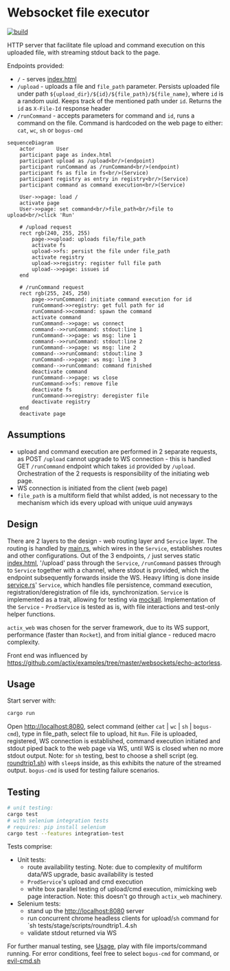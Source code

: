 # Websocket file executor

[![build](../../workflows/build/badge.svg)](../../actions/workflows/build.yml)

HTTP server that facilitate file upload and command execution on this uploaded file, with streaming stdout back to the page.

Endpoints provided:

- `/` - serves [index.html](static/index.html)
- `/upload` - uploads a file and `file_path` parameter. Persists uploaded file under path `${upload_dir}/${id}/${file_path}/${file_name}`, where `id` is a random uuid. Keeps track of the mentioned path under `id`. Returns the `id` as `X-File-Id` response header
- `/runCommand` - accepts parameters for command and `id`, runs a command on the file. Command is hardcoded on the web page to either: `cat`, `wc`, `sh` or `bogus-cmd`

```mermaid
sequenceDiagram
    actor       User
    participant page as index.html
    participant upload as /upload<br/>(endpoint)
    participant runCommand as /runCommand<br/>(endpoint)
    participant fs as file in fs<br/>(Service)
    participant registry as entry in registry<br/>(Service)
    participant command as command execution<br/>(Service)

    User->>page: load /
    activate page
    User->>page: set command<br/>file_path<br/>file to upload<br/>click 'Run'

    # /upload request
    rect rgb(240, 255, 255)
        page->>upload: uploads file/file_path
        activate fs
        upload->>fs: persist the file under file_path
        activate registry
        upload->>registry: register full file path
        upload-->>page: issues id
    end

    # /runCommand request
    rect rgb(255, 245, 250)
        page->>runCommand: initiate command execution for id
        runCommand->>registry: get full path for id
        runCommand->>command: spawn the command
        activate command
        runCommand-->>page: ws connect
        command-->>runCommand: stdout:line 1
        runCommand-->>page: ws msg: line 1
        command-->>runCommand: stdout:line 2
        runCommand-->>page: ws msg: line 2
        command-->>runCommand: stdout:line 3
        runCommand-->>page: ws msg: line 3
        command-->>runCommand: command finished
        deactivate command
        runCommand-->>page: ws close
        runCommand->>fs: remove file
        deactivate fs
        runCommand->>registry: deregister file
        deactivate registry
    end
    deactivate page
```

## Assumptions

- upload and command execution are performed in 2 separate requests, as POST `/upload` cannot upgrade to WS connection - this is handled GET `/runCommand` endpoint which takes `id` provided by `/upload`. Orchestration of the 2 requests is responsibility of the initiating web page.
- WS connection is initiated from the client (web page)
- `file_path` is a multiform field that whilst added, is not necessary to the mechanism which ids every upload with unique uuid anyways

## Design

There are 2 layers to the design - web routing layer and `Service` layer. The routing is handled by [main.rs](src/main.rs), which wires in the `Service`, establishes routes and other configurations. Out of the 3 endpoints, `/` just serves static [index.html](/static/index.html), '/upload' pass through the `Service`, `/runCommand` passes through to `Service` together with a channel, where stdout is provided, which the endpoint subsequently forwards inside the WS. Heavy lifting is done inside [service.rs](src/service.rs)' `Service`, which handles file persistence, command execution, registration/deregistration of file ids, synchronization. `Service` is implemented as a trait, allowing for testing via [mockall](https://crates.io/crates/mockall). Implementation of the `Service` - `ProdService` is tested as is, with file interactions and test-only helper functions.

`actix_web` was chosen for the server framework, due to its WS support, performance (faster than `Rocket`), and from initial glance - reduced macro complexity.

Front end was influenced by <https://github.com/actix/examples/tree/master/websockets/echo-actorless>.

## Usage

Start server with:

```sh
cargo run
```

Open <http://localhost:8080>, select command (either `cat` | `wc` | `sh` | `bogus-cmd`), type in file_path, select file to upload, hit `Run`. File is uploaded, registered, WS connection is established, command execution initiated and stdout piped back to the web page via WS, until WS is closed when no more stdout output. Note: for `sh` testing, best to choose a shell script (eg. [roundtrip1.sh](tests/stage/scripts/roundtrip1.sh)) with `sleep`s inside, as this exhibits the nature of the streamed output. `bogus-cmd` is used for testing failure scenarios.

## Testing

```sh
# unit testing:
cargo test
# with selenium integration tests
# requires: pip install selenium
cargo test --features integration-test
```

Tests comprise:

- Unit tests:
  - route availability testing. Note: due to complexity of multiform data/WS upgrade, basic availability is tested
  - `ProdService`'s upload and cmd execution
  - white box parallel testing of upload/cmd execution, mimicking web page interaction. Note: this doesn't go through `actix_web` machinery.
- Selenium tests:
  - stand up the <http://localhost:8080> server
  - run concurrent chrome headless clients for upload/`sh` command for `sh tests/stage/scripts/roundtrip1..4.sh
  - validate stdout returned via WS

For further manual testing, see [Usage](#usage), play with file imports/command running. For error conditions, feel free to select `bogus-cmd` for command, or [evil-cmd.sh](tests/stage/scripts/evil-cmd.sh)
